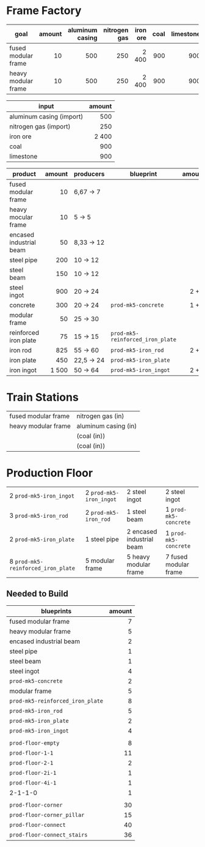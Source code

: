 # Frame Factory

| goal                | amount | aluminum casing | nitrogen gas | iron ore | coal | limestone |
|---------------------|-------:|----------------:|-------------:|---------:|-----:|----------:|
| fused modular frame |     10 |             500 |          250 |    2 400 |  900 |       900 |
| heavy modular frame |     10 |             500 |          250 |    2 400 |  900 |       900 |

| input                    | amount |
|--------------------------|-------:|
| aluminum casing (import) |    500 |
| nitrogen gas (import)    |    250 |
| iron ore                 |  2 400 |
| coal                     |    900 |
| limestone                |    900 |

| product                 | amount | producers      | blueprint                        | amount |
|-------------------------|-------:|----------------|----------------------------------|-------:|
| fused modular frame     |     10 | 6,67 &rarr; 7  |                                  |      7 |
| heavy mocular frame     |     10 | 5 &rarr; 5     |                                  |      5 |
| encased industrial beam |     50 | 8,33 &rarr; 12 |                                  |      2 |
| steel pipe              |    200 | 10 &rarr; 12   |                                  |      1 |
| steel beam              |    150 | 10 &rarr; 12   |                                  |      1 |
| steel ingot             |    900 | 20 &rarr; 24   |                                  |  2 + 2 |
| concrete                |    300 | 20 &rarr; 24   | `prod-mk5-concrete`              |  1 + 1 |
| modular frame           |     50 | 25 &rarr; 30   |                                  |      5 |
| reinforced iron plate   |     75 | 15 &rarr; 15   | `prod-mk5-reinforced_iron_plate` |      5 |
| iron rod                |    825 | 55 &rarr; 60   | `prod-mk5-iron_rod`              |  2 + 3 |
| iron plate              |    450 | 22,5 &rarr; 24 | `prod-mk5-iron_plate`            |      2 |
| iron ingot              |  1 500 | 50 &rarr; 64   | `prod-mk5-iron_ingot`            |  2 + 2 |

# Train Stations
|                     |                      |
|---------------------|----------------------|
| fused modular frame | nitrogen gas (in)    |
| heavy modular frame | aluminum casing (in) |
|                     | (coal (in))          |
|                     | (coal (in))          |

# Production Floor
|                                    |                         |                           |                       |
|------------------------------------|-------------------------|---------------------------|-----------------------|
| 2 `prod-mk5-iron_ingot`            | 2 `prod-mk5-iron_ingot` | 2 steel ingot             | 2 steel ingot         |
| 3 `prod-mk5-iron_rod`              | 2 `prod-mk5-iron_rod`   | 1 steel beam              | 1 `prod-mk5-concrete` |
| 2 `prod-mk5-iron_plate`            | 1 steel pipe            | 2 encased industrial beam | 1 `prod-mk5-concrete` |
| 8 `prod-mk5-reinforced_iron_plate` | 5 modular frame         | 5 heavy modular frame     | 7 fused modular frame |

## Needed to Build

| blueprints                       | amount |
|----------------------------------|-------:|
| fused modular frame              |      7 |
| heavy modular frame              |      5 |
| encased industrial beam          |      2 |
| steel pipe                       |      1 |
| steel beam                       |      1 |
| steel ingot                      |      4 |
| `prod-mk5-concrete`              |      2 |
| modular frame                    |      5 |
| `prod-mk5-reinforced_iron_plate` |      8 |
| `prod-mk5-iron_rod`              |      5 |
| `prod-mk5-iron_plate`            |      2 |
| `prod-mk5-iron_ingot`            |      4 |
|                                  |        |
| `prod-floor-empty`               |      8 |
| `prod-floor-1-1`                 |     11 |
| `prod-floor-2-1`                 |      2 |
| `prod-floor-2i-1`                |      1 |
| `prod-floor-4i-1`                |      1 |
| 2-1-1-0                          |      1 |
|                                  |        |
| `prod-floor-corner`              |     30 |
| `prod-floor-corner_pillar`       |     15 |
| `prod-floor-connect`             |     40 |
| `prod-floor-connect_stairs`      |     36 |
